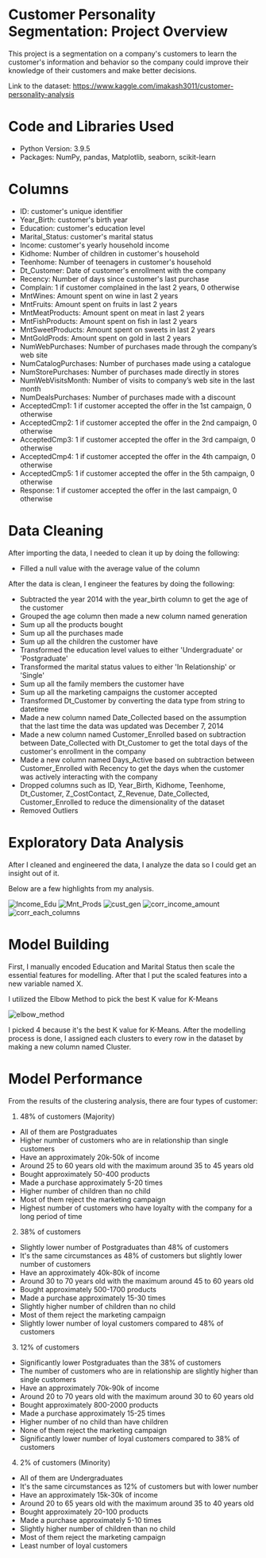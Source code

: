 # Customer Personality Segmentation: Project Overview 
This project is a segmentation on a company's customers to learn the customer's information and behavior so the company could improve their knowledge of their customers and make better decisions.

Link to the dataset: https://www.kaggle.com/imakash3011/customer-personality-analysis

# Code and Libraries Used
* Python Version: 3.9.5
* Packages: NumPy, pandas, Matplotlib, seaborn, scikit-learn

# Columns 
* ID: customer's unique identifier
* Year_Birth: customer's birth year
* Education: customer's education level
* Marital_Status: customer's marital status
* Income: customer's yearly household income
* Kidhome: Number of children in customer's household
* Teenhome: Number of teenagers in customer's household
* Dt_Customer: Date of customer's enrollment with the company
* Recency: Number of days since customer's last purchase
* Complain: 1 if customer complained in the last 2 years, 0 otherwise
* MntWines: Amount spent on wine in last 2 years
* MntFruits: Amount spent on fruits in last 2 years
* MntMeatProducts: Amount spent on meat in last 2 years
* MntFishProducts: Amount spent on fish in last 2 years
* MntSweetProducts: Amount spent on sweets in last 2 years
* MntGoldProds: Amount spent on gold in last 2 years
* NumWebPurchases: Number of purchases made through the company’s web site
* NumCatalogPurchases: Number of purchases made using a catalogue
* NumStorePurchases: Number of purchases made directly in stores
* NumWebVisitsMonth: Number of visits to company’s web site in the last month
* NumDealsPurchases: Number of purchases made with a discount
* AcceptedCmp1: 1 if customer accepted the offer in the 1st campaign, 0 otherwise
* AcceptedCmp2: 1 if customer accepted the offer in the 2nd campaign, 0 otherwise
* AcceptedCmp3: 1 if customer accepted the offer in the 3rd campaign, 0 otherwise
* AcceptedCmp4: 1 if customer accepted the offer in the 4th campaign, 0 otherwise
* AcceptedCmp5: 1 if customer accepted the offer in the 5th campaign, 0 otherwise
* Response: 1 if customer accepted the offer in the last campaign, 0 otherwise

# Data Cleaning
After importing the data, I needed to clean it up by doing the following:
* Filled a null value with the average value of the column

After the data is clean, I engineer the features by doing the following:
* Subtracted the year 2014 with the year_birth column to get the age of the customer
* Grouped the age column then made a new column named generation
* Sum up all the products bought
* Sum up all the purchases made
* Sum up all the children the customer have
* Transformed the education level values to either 'Undergraduate' or 'Postgraduate'
* Transformed the marital status values to either 'In Relationship' or 'Single'
* Sum up all the family members the customer have
* Sum up all the marketing campaigns the customer accepted
* Transformed Dt_Customer by converting the data type from string to datetime 
* Made a new column named Date_Collected based on the assumption that the last time the data was updated was December 7, 2014 
* Made a new column named Customer_Enrolled based on subtraction between Date_Collected with Dt_Customer to get the total days of the customer's enrollment in the company
* Made a new column named Days_Active based on subtraction between Customer_Enrolled with Recency to get the days when the customer was actively interacting with the company
* Dropped columns such as ID, Year_Birth, Kidhome, Teenhome, Dt_Customer, Z_CostContact, Z_Revenue, Date_Collected, Customer_Enrolled to reduce the dimensionality of the dataset
* Removed Outliers

# Exploratory Data Analysis
After I cleaned and engineered the data, I analyze the data so I could get an insight out of it.

Below are a few highlights from my analysis.

![Income_Edu](https://user-images.githubusercontent.com/60106788/141610484-aa690f46-c117-4bf4-a672-b5f9ec8abc62.PNG)
![Mnt_Prods](https://user-images.githubusercontent.com/60106788/141610486-2fa99f01-d3b2-40ee-a3cb-a6a6c5c3a090.PNG)
![cust_gen](https://user-images.githubusercontent.com/60106788/141610499-b2f9ebdb-d395-4ebc-ab10-35e6949eeb47.PNG)
![corr_income_amount](https://user-images.githubusercontent.com/60106788/142205361-7b553a0b-20e5-4223-8411-7998842434d2.PNG)
![corr_each_columns](https://user-images.githubusercontent.com/60106788/141610481-52633133-7a0a-4edd-8d17-3f73438fb216.PNG)

# Model Building 
First, I manually encoded Education and Marital Status then scale the essential features for modelling. After that I put the scaled features into a new variable named X.

I utilized the Elbow Method to pick the best K value for K-Means

![elbow_method](https://user-images.githubusercontent.com/60106788/141610843-712e4fea-2e9b-491e-b6f5-51f90d715a03.PNG)

I picked 4 because it's the best K value for K-Means. After the modelling process is done, I assigned each clusters to every row in the dataset by making a new column named Cluster.

# Model Performance
From the results of the clustering analysis, there are four types of customer:

1. 48% of customers (Majority)
* All of them are Postgraduates
* Higher number of customers who are in relationship than single customers
* Have an approximately 20k-50k of income
* Around 25 to 60 years old with the maximum around 35 to 45 years old
* Bought approximately 50-400 products
* Made a purchase approximately 5-20 times
* Higher number of children than no child
* Most of them reject the marketing campaign
* Highest number of customers who have loyalty with the company for a long period of time

2. 38% of customers
* Slightly lower number of Postgraduates than 48% of customers
* It's the same circumstances as 48% of customers but slightly lower number of customers
* Have an approximately 40k-80k of income
* Around 30 to 70 years old with the maximum around 45 to 60 years old
* Bought approximately 500-1700 products
* Made a purchase approximately 15-30 times
* Slightly higher number of children than no child
* Most of them reject the marketing campaign
* Slightly lower number of loyal customers compared to 48% of customers

3. 12% of customers 
* Significantly lower Postgraduates than the 38% of customers 
* The number of customers who are in relationship are slightly higher than single customers
* Have an approximately 70k-90k of income
* Around 20 to 70 years old with the maximum around 30 to 60 years old
* Bought approximately 800-2000 products
* Made a purchase approximately 15-25 times
* Higher number of no child than have children
* None of them reject the marketing campaign
* Significantly lower number of loyal customers compared to 38% of customers

4. 2% of customers (Minority)
* All of them are Undergraduates
* It's the same circumstances as 12% of customers but with lower number
* Have an approximately 15k-30k of income
* Around 20 to 65 years old with the maximum around 35 to 40 years old
* Bought approximately 20-100 products
* Made a purchase approximately 5-10 times
* Slightly higher number of children than no child
* Most of them reject the marketing campaign
* Least number of loyal customers









